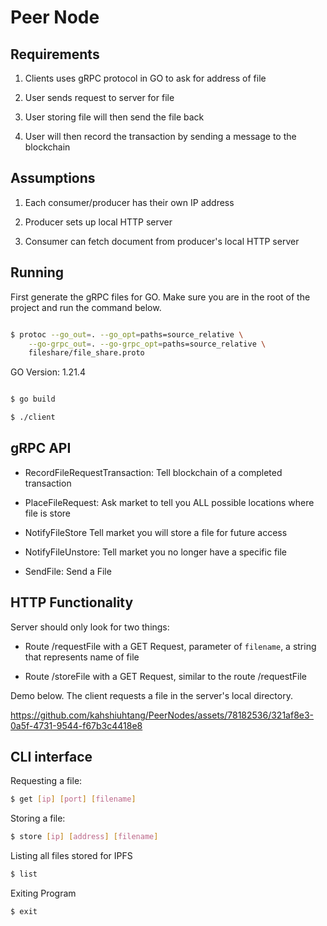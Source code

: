 # Peer Node

## Requirements

1) Clients uses gRPC protocol in GO to ask for address of file

2) User sends request to server for file

3) User storing file will then send the file back

4) User will then record the transaction by sending a message to the blockchain
 

## Assumptions

1) Each consumer/producer has their own IP address

2) Producer sets up local HTTP server

3) Consumer can fetch document from producer's local HTTP server


## Running

First generate the gRPC files for GO. Make sure you are in the root of the project and run the command below.

``` bash

$ protoc --go_out=. --go_opt=paths=source_relative \
    --go-grpc_out=. --go-grpc_opt=paths=source_relative \
    fileshare/file_share.proto 
```

GO Version: 1.21.4

```bash

$ go build

$ ./client

```

## gRPC API

* RecordFileRequestTransaction: Tell blockchain of a completed transaction

* PlaceFileRequest: Ask market to tell you ALL possible locations where file is store 

* NotifyFileStore Tell market you will store a file for future access

* NotifyFileUnstore: Tell market you no longer have a specific file

* SendFile: Send a File

## HTTP Functionality

Server should only look for two things:

* Route /requestFile with a GET Request, parameter of `filename`, a string that represents name of file

* Route /storeFile with a GET Request, similar to the route /requestFile

Demo below. The client requests a file in the server's local directory.

 


https://github.com/kahshiuhtang/PeerNodes/assets/78182536/321af8e3-0a5f-4731-9544-f67b3c4418e8


## CLI interface

Requesting a file:

```bash
$ get [ip] [port] [filename]
```

Storing a file:

```bash
$ store [ip] [address] [filename]
```

Listing all files stored for IPFS

```bash
$ list
```

Exiting Program

```bash
$ exit
```




